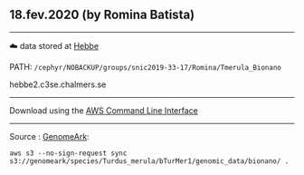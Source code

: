 ## 18.fev.2020 (by Romina Batista)
_________

:cloud: data stored at [Hebbe](https://www.c3se.chalmers.se/about/Hebbe/) 

PATH: ```/cephyr/NOBACKUP/groups/snic2019-33-17/Romina/Tmerula_Bionano ```

hebbe2.c3se.chalmers.se
___________

Download using the [AWS Command Line Interface](https://docs.aws.amazon.com/cli/latest/userguide/cli-chap-install.html)
___________

Source : [GenomeArk](https://vgp.github.io/genomeark/Turdus_merula/):

```aws s3 --no-sign-request sync s3://genomeark/species/Turdus_merula/bTurMer1/genomic_data/bionano/ . ```
